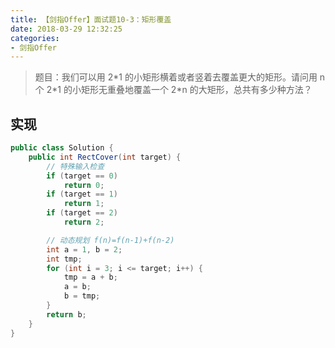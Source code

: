 ```yaml
---
title: 【剑指Offer】面试题10-3：矩形覆盖
date: 2018-03-29 12:32:25
categories:
- 剑指Offer
---
```


> 题目：我们可以用 2\*1 的小矩形横着或者竖着去覆盖更大的矩形。请问用 n 个 2\*1 的小矩形无重叠地覆盖一个 2\*n 的大矩形，总共有多少种方法？

## 实现

```java
public class Solution {
    public int RectCover(int target) {
        // 特殊输入检查
        if (target == 0)
            return 0;
        if (target == 1)
            return 1;
        if (target == 2)
            return 2;

        // 动态规划 f(n)=f(n-1)+f(n-2)
        int a = 1, b = 2;
        int tmp;
        for (int i = 3; i <= target; i++) {
            tmp = a + b;
            a = b;
            b = tmp;
        }
        return b;
    }
}
```